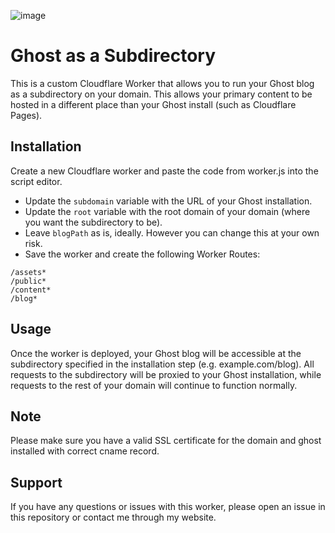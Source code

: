 ![image](https://user-images.githubusercontent.com/64431703/213896016-bff53132-479f-48c0-96c1-fbefbc111414.png)

# Ghost as a Subdirectory
This is a custom Cloudflare Worker that allows you to run your Ghost blog as a subdirectory on your domain. This allows your primary content to be hosted in a different place than your Ghost install (such as Cloudflare Pages).

## Installation
Create a new Cloudflare worker and paste the code from worker.js into the script editor.

* Update the `subdomain` variable with the URL of your Ghost installation.
* Update the `root` variable with the root domain of your domain (where you want the subdirectory to be).
* Leave `blogPath` as is, ideally. However you can change this at your own risk.
* Save the worker and create the following Worker Routes:

```
/assets*
/public*
/content*
/blog*
```

## Usage
Once the worker is deployed, your Ghost blog will be accessible at the subdirectory specified in the installation step (e.g. example.com/blog). All requests to the subdirectory will be proxied to your Ghost installation, while requests to the rest of your domain will continue to function normally.

## Note
Please make sure you have a valid SSL certificate for the domain and ghost installed with correct cname record.

## Support
If you have any questions or issues with this worker, please open an issue in this repository or contact me through my website.
